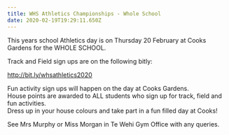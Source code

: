 ```yaml
---
title: WHS Athletics Championships - Whole School
date: 2020-02-19T19:29:11.650Z
---
```

This years school Athletics day is on Thursday 20 February at Cooks Gardens for the WHOLE SCHOOL.  

Track and Field sign ups are on the following bitly:

http://bit.ly/whsathletics2020  

Fun activity sign ups will happen on the day at Cooks Gardens.  
House points are awarded to ALL students who sign up for track, field and fun activities.  
Dress up in your house colours and take part in a fun filled day at Cooks!

See Mrs Murphy or Miss Morgan in Te Wehi Gym Office with any queries.
